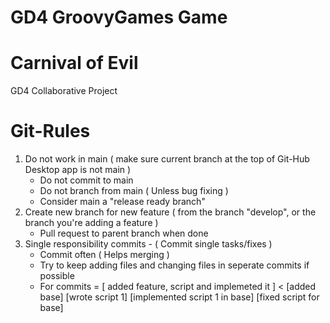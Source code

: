 # GD4 GroovyGames Game
# Carnival of Evil

GD4 Collaborative Project

# Git-Rules
1. Do not work in main ( make sure current branch at the top of Git-Hub Desktop app is not main )
	- Do not commit to main
	- Do not branch from main ( Unless bug fixing )
	- Consider main a "release ready branch"
2. Create new branch for new feature ( from the branch "develop", or the branch you're adding a feature )
	- Pull request to parent branch when done
3. Single responsibility commits - ( Commit single tasks/fixes )
	- Commit often ( Helps merging )
	- Try to keep adding files and changing files in seperate commits if possible
	- For commits = [ added feature, script and implemeted it ] < [added base] [wrote script 1] [implemented script 1 in base] [fixed script for base]
	
	
